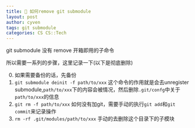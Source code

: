 ```yaml
---
title: 🧀 如何remove git submodule
layout: post
author: cyven
tags: git submodule
categories: CS CS::Tech
---
```


git submodule 没有 remove 开箱即用的子命令

所以需要一系列的步骤，这里记录一下(以下是彻底删除)


0. 如果需要备份的话，先备份
1. `git submodule deinit -f path/to/xxx` 这个命令的作用就是会去unregister submodule,`path/to/xxx`下的内容会被情况，然后删除`.git/confg`中关于`path/to/xxx`的信息
2. `git rm -f path/to/xxx` 如何没有加git，需要手动的执行`git add`和`git commit`来记录操作
3. `rm -rf .git/modules/path/to/xxx` 手动的去删除这个目录下的子模块
